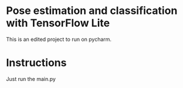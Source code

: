 # Pose estimation and classification with TensorFlow Lite

This is an edited project to run on pycharm. 

# Instructions

Just run the main.py
